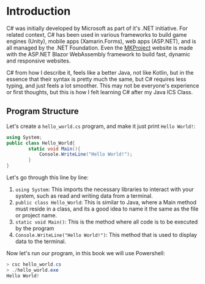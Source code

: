 # Introduction

C# was initially developed by Microsoft as part of it's .NET initiative. For related context, 
C# has been used in various frameworks to build game engines (Unity), mobile apps (Xamarin.Forms),
web apps (ASP.NET), and is all managed by the .NET Foundation. Even the [MKProject](https://www.mkproj.com) website is 
made with the ASP.NET Blazor WebAssembly framework to build fast, dynamic and responsive websites. 

C# from how I describe it, feels like a better Java, not like Kotlin, but in the essence that their syntax is pretty much 
the same, but C# requires less typing, and just feels a lot smoother. This may not be everyone's experience or first thoughts, but 
this is how I felt learning C# after my Java ICS Class. 

## Program Structure 
Let's create a `hello_world.cs` program, and make it just print `Hello World!`:

```C#
using System;
public class Hello_World{
        static void Main(){
            Console.WriteLine("Hello World!");
        } 
}
```

Let's go through this line by line: 
1. `using System`: This imports the necessary libraries to interact with your system, 
such as read and writing data from a terminal.
2.  `public class Hello_World`: This is similar to Java, where a Main method must reside in a class, 
and its a good idea to name it the same as the file or project name. 
3. `static void Main()`: This is the method where all code is to be executed by the program
4. `Console.WriteLine("Hello World!")`: This method that is used to display data to the terminal.

Now let's run our program, in this book we will use Powershell:
```PowerShell
> csc hello_world.cs
> ./hello_world.exe
Hello World!
```